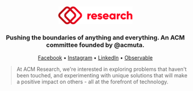 <p align="center">
  <img src="/assets/logo-color.svg" alt="ACM UTA Research logo" width="200" />
</p>
<h3 align="center">Pushing the boundaries of anything and everything. An ACM committee founded by @acmuta.</h3>
<p align="center">
	<a href="https://www.facebook.com/acmuta.research">Facebook</a> •
	<a href="https://www.instagram.com/acmuta.research">Instagram</a> •
	<a href="https://www.linkedin.com/company/acmuta-research">LinkedIn</a> •
	<a href="https://observablehq.com/@acmuta-research">Observable</a>
</p>

> At ACM Research, we're interested in exploring problems that haven't been touched, and experimenting with unique solutions that will make a positive impact on others - all at the forefront of technology.
